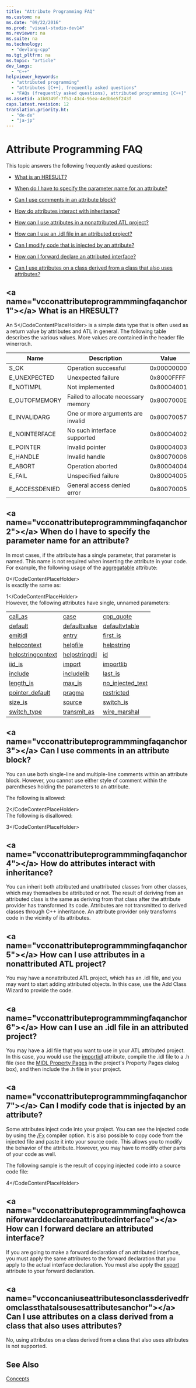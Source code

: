 ```yaml
---
title: "Attribute Programming FAQ"
ms.custom: na
ms.date: "09/22/2016"
ms.prod: "visual-studio-dev14"
ms.reviewer: na
ms.suite: na
ms.technology: 
  - "devlang-cpp"
ms.tgt_pltfrm: na
ms.topic: "article"
dev_langs: 
  - "C++"
helpviewer_keywords: 
  - "attributed programming"
  - "attributes [C++], frequently asked questions"
  - "FAQs (frequently asked questions), attributed programming [C++]"
ms.assetid: a1b8349f-7f51-43c4-95ea-4edb6e5f243f
caps.latest.revision: 12
translation.priority.ht: 
  - "de-de"
  - "ja-jp"
---
```

# Attribute Programming FAQ
This topic answers the following frequently asked questions:  
  
-   [What is an HRESULT?](#vcconattributeprogrammmingfaqanchor1)  
  
-   [When do I have to specify the parameter name for an attribute?](#vcconattributeprogrammmingfaqanchor2)  
  
-   [Can I use comments in an attribute block?](#vcconattributeprogrammmingfaqanchor3)  
  
-   [How do attributes interact with inheritance?](#vcconattributeprogrammmingfaqanchor4)  
  
-   [How can I use attributes in a nonattributed ATL project?](#vcconattributeprogrammmingfaqanchor5)  
  
-   [How can I use an .idl file in an attributed project?](#vcconattributeprogrammmingfaqanchor6)  
  
-   [Can I modify code that is injected by an attribute?](#vcconattributeprogrammmingfaqanchor7)  
  
-   [How can I forward declare an attributed interface?](#vcconattributeprogrammmingfaqhowcaniforwarddeclareanattributedinterface)  
  
-   [Can I use attributes on a class derived from a class that also uses attributes?](#vcconcaniuseattributesonclassderivedfromclassthatalsousesattributesanchor)  
  
##  \<a name="vcconattributeprogrammmingfaqanchor1">\</a> What is an HRESULT?  
 An <CodeContentPlaceHolder>5\</CodeContentPlaceHolder> is a simple data type that is often used as a return value by attributes and ATL in general. The following table describes the various values. More values are contained in the header file winerror.h.  
  
|Name|Description|Value|  
|----------|-----------------|-----------|  
|S_OK|Operation successful|0x00000000|  
|E_UNEXPECTED|Unexpected failure|0x8000FFFF|  
|E_NOTIMPL|Not implemented|0x80004001|  
|E_OUTOFMEMORY|Failed to allocate necessary memory|0x8007000E|  
|E_INVALIDARG|One or more arguments are invalid|0x80070057|  
|E_NOINTERFACE|No such interface supported|0x80004002|  
|E_POINTER|Invalid pointer|0x80004003|  
|E_HANDLE|Invalid handle|0x80070006|  
|E_ABORT|Operation aborted|0x80004004|  
|E_FAIL|Unspecified failure|0x80004005|  
|E_ACCESSDENIED|General access denied error|0x80070005|  
  
##  \<a name="vcconattributeprogrammmingfaqanchor2">\</a> When do I have to specify the parameter name for an attribute?  
 In most cases, if the attribute has a single parameter, that parameter is named. This name is not required when inserting the attribute in your code. For example, the following usage of the [aggregatable](../vs140/aggregatable.md) attribute:  
  
<CodeContentPlaceHolder>0\</CodeContentPlaceHolder>  
 is exactly the same as:  
  
<CodeContentPlaceHolder>1\</CodeContentPlaceHolder>  
 However, the following attributes have single, unnamed parameters:  
  
||||  
|-|-|-|  
|[call_as](../vs140/call_as.md)|[case](../vs140/case--c---.md)|[cpp_quote](../vs140/cpp_quote.md)|  
|[default](../vs140/default--c---.md)|[defaultvalue](../vs140/defaultvalue.md)|[defaultvtable](../vs140/defaultvtable.md)|  
|[emitidl](../vs140/emitidl.md)|[entry](../vs140/entry.md)|[first_is](../vs140/first_is.md)|  
|[helpcontext](../vs140/helpcontext.md)|[helpfile](../vs140/helpfile.md)|[helpstring](../vs140/helpstring.md)|  
|[helpstringcontext](../vs140/helpstringcontext.md)|[helpstringdll](../vs140/helpstringdll.md)|[id](../vs140/id.md)|  
|[iid_is](../vs140/iid_is.md)|[import](../vs140/import.md)|[importlib](../vs140/importlib.md)|  
|[include](../vs140/include--c---.md)|[includelib](../vs140/includelib--c---.md)|[last_is](../vs140/last_is.md)|  
|[length_is](../vs140/length_is.md)|[max_is](../vs140/max_is.md)|[no_injected_text](../vs140/no_injected_text.md)|  
|[pointer_default](../vs140/pointer_default.md)|[pragma](../vs140/pragma.md)|[restricted](../vs140/restricted.md)|  
|[size_is](../vs140/size_is.md)|[source](../vs140/source--c---.md)|[switch_is](../vs140/switch_is.md)|  
|[switch_type](../vs140/switch_type.md)|[transmit_as](../vs140/transmit_as.md)|[wire_marshal](../vs140/wire_marshal.md)|  
  
##  \<a name="vcconattributeprogrammmingfaqanchor3">\</a> Can I use comments in an attribute block?  
 You can use both single-line and multiple-line comments within an attribute block. However, you cannot use either style of comment within the parentheses holding the parameters to an attribute.  
  
 The following is allowed:  
  
<CodeContentPlaceHolder>2\</CodeContentPlaceHolder>  
 The following is disallowed:  
  
<CodeContentPlaceHolder>3\</CodeContentPlaceHolder>  
##  \<a name="vcconattributeprogrammmingfaqanchor4">\</a> How do attributes interact with inheritance?  
 You can inherit both attributed and unattributed classes from other classes, which may themselves be attributed or not. The result of deriving from an attributed class is the same as deriving from that class after the attribute provider has transformed its code. Attributes are not transmitted to derived classes through C++ inheritance. An attribute provider only transforms code in the vicinity of its attributes.  
  
##  \<a name="vcconattributeprogrammmingfaqanchor5">\</a> How can I use attributes in a nonattributed ATL project?  
 You may have a nonattributed ATL project, which has an .idl file, and you may want to start adding attributed objects. In this case, use the Add Class Wizard to provide the code.  
  
##  \<a name="vcconattributeprogrammmingfaqanchor6">\</a> How can I use an .idl file in an attributed project?  
 You may have a .idl file that you want to use in your ATL attributed project. In this case, you would use the [importidl](../vs140/importidl.md) attribute, compile the .idl file to a .h file (see the [MIDL Property Pages](../vs140/midl-property-pages.md) in the project's Property Pages dialog box), and then include the .h file in your project.  
  
##  \<a name="vcconattributeprogrammmingfaqanchor7">\</a> Can I modify code that is injected by an attribute?  
 Some attributes inject code into your project. You can see the injected code by using the [/Fx](../vs140/-fx--merge-injected-code-.md) compiler option. It is also possible to copy code from the injected file and paste it into your source code. This allows you to modify the behavior of the attribute. However, you may have to modify other parts of your code as well.  
  
 The following sample is the result of copying injected code into a source code file:  
  
<CodeContentPlaceHolder>4\</CodeContentPlaceHolder>  
##  \<a name="vcconattributeprogrammmingfaqhowcaniforwarddeclareanattributedinterface">\</a> How can I forward declare an attributed interface?  
 If you are going to make a forward declaration of an attributed interface, you must apply the same attributes to the forward declaration that you apply to the actual interface declaration. You must also apply the [export](../vs140/export.md) attribute to your forward declaration.  
  
##  \<a name="vcconcaniuseattributesonclassderivedfromclassthatalsousesattributesanchor">\</a> Can I use attributes on a class derived from a class that also uses attributes?  
 No, using attributes on a class derived from a class that also uses attributes is not supported.  
  
## See Also  
 [Concepts](../vs140/attributed-programming-concepts.md)